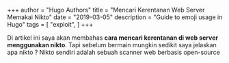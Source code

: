 +++
author = "Hugo Authors"
title = "Mencari Kerentanan Web Server Memakai Nikto"
date = "2019-03-05"
description = "Guide to emoji usage in Hugo"
tags = [
    "exploit",
]
+++

Di artikel ini saya akan membahas __cara mencari kerentanan di web server menggunakan nikto__. Tapi sebelum bermain mungkin sedikit saya jelaskan apa nikto ? Nikto sendiri adalah sebuah scanner web berbasis open-source 



